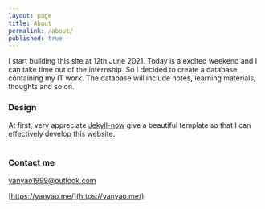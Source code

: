 ```yaml
---
layout: page
title: About
permalink: /about/
published: true
---
```


I start building this site at 12th June 2021. Today is a excited weekend and I can take time out of the internship. So I decided to create a database containing my IT work. The database will include notes, learning materials, thoughts and so on. 



### Design

At first, very appreciate [Jekyll-now](https://github.com/barryclark/jekyll-now) give a beautiful template so that I can effectively develop this website.
<br><br>

### Contact me

[yanyao1999@outlook.com](mailto:yanyao1999@outlook.com)

[https://yanyao.me/](https://yanyao.me/)
<br><br>

